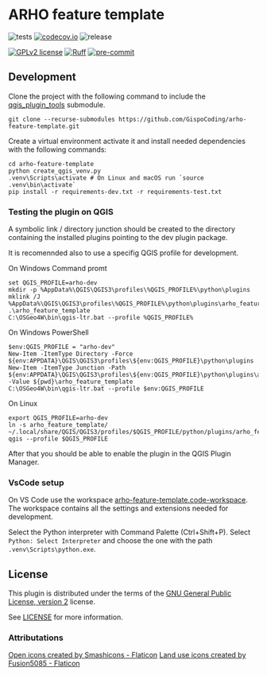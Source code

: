 # ARHO feature template
![tests](https://github.com/GispoCoding/arho-feature-template/workflows/Tests/badge.svg)
[![codecov.io](https://codecov.io/github/GispoCoding/arho-feature-template/coverage.svg?branch=main)](https://codecov.io/github/GispoCoding/arho-feature-template?branch=main)
![release](https://github.com/GispoCoding/arho-feature-template/workflows/Release/badge.svg)

[![GPLv2 license](https://img.shields.io/badge/License-GPLv2-blue.svg)](https://www.gnu.org/licenses/old-licenses/gpl-2.0.en.html)
[![Ruff](https://img.shields.io/endpoint?url=https://raw.githubusercontent.com/astral-sh/ruff/main/assets/badge/v2.json)](https://github.com/astral-sh/ruff)
[![pre-commit](https://img.shields.io/badge/pre--commit-enabled-brightgreen?logo=pre-commit&logoColor=white)](https://github.com/pre-commit/pre-commit)

## Development

Clone the project with the following command to include the [qgis_plugin_tools](https://github.com/GispoCoding/qgis_plugin_tools) submodule.
```
git clone --recurse-submodules https://github.com/GispoCoding/arho-feature-template.git
```

Create a virtual environment activate it and install needed dependencies with the following commands:
```console
cd arho-feature-template
python create_qgis_venv.py
.venv\Scripts\activate # On Linux and macOS run `source .venv\bin\activate`
pip install -r requirements-dev.txt -r requirements-test.txt
```

### Testing the plugin on QGIS

A symbolic link / directory junction should be created to the directory containing the installed plugins pointing to the dev plugin package.

It is recomennded also to use a specifig QGIS profile for development.

On Windows Command promt
```console
set QGIS_PROFILE=arho-dev
mkdir -p %AppData%\QGIS\QGIS3\profiles\%QGIS_PROFILE%\python\plugins
mklink /J %AppData%\QGIS\QGIS3\profiles\%QGIS_PROFILE%\python\plugins\arho_feature_template .\arho_feature_template
C:\OSGeo4W\bin\qgis-ltr.bat --profile %QGIS_PROFILE%
```

On Windows PowerShell
```console
$env:QGIS_PROFILE = "arho-dev"
New-Item -ItemType Directory -Force ${env:APPDATA}\QGIS\QGIS3\profiles\${env:QGIS_PROFILE}\python\plugins
New-Item -ItemType Junction -Path ${env:APPDATA}\QGIS\QGIS3\profiles\${env:QGIS_PROFILE}\python\plugins\arho_feature_template -Value ${pwd}\arho_feature_template
C:\OSGeo4W\bin\qgis-ltr.bat --profile $env:QGIS_PROFILE
```

On Linux
```console
export QGIS_PROFILE=arho-dev
ln -s arho_feature_template/ ~/.local/share/QGIS/QGIS3/profiles/$QGIS_PROFILE/python/plugins/arho_feature_template
qgis --profile $QGIS_PROFILE
```

After that you should be able to enable the plugin in the QGIS Plugin Manager.

### VsCode setup

On VS Code use the workspace [arho-feature-template.code-workspace](arho-feature-template.code-workspace).
The workspace contains all the settings and extensions needed for development.

Select the Python interpreter with Command Palette (Ctrl+Shift+P). Select `Python: Select Interpreter` and choose
the one with the path `.venv\Scripts\python.exe`.

## License
This plugin is distributed under the terms of the [GNU General Public License, version 2](https://www.gnu.org/licenses/old-licenses/gpl-2.0.en.html) license.

See [LICENSE](LICENSE) for more information.

### Attributations
<a href="https://www.flaticon.com/free-icons/open" title="open icons">Open icons created by Smashicons - Flaticon</a>
<a href="https://www.flaticon.com/free-icons/land-use" title="land use icons">Land use icons created by Fusion5085 - Flaticon</a>
